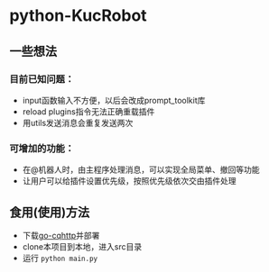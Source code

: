 # python-KucRobot

## 一些想法

### 目前已知问题：
* input函数输入不方便，以后会改成prompt_toolkit库
* reload plugins指令无法正确重载插件
* 用utils发送消息会重复发送两次

### 可增加的功能：
* 在@机器人时，由主程序处理消息，可以实现全局菜单、撤回等功能
* 让用户可以给插件设置优先级，按照优先级依次交由插件处理

## 食用(使用)方法

* 下载[go-cqhttp](https://github.com/Mrs4s/go-cqhttp)并部署
* clone本项目到本地，进入src目录
* 运行 `python main.py`